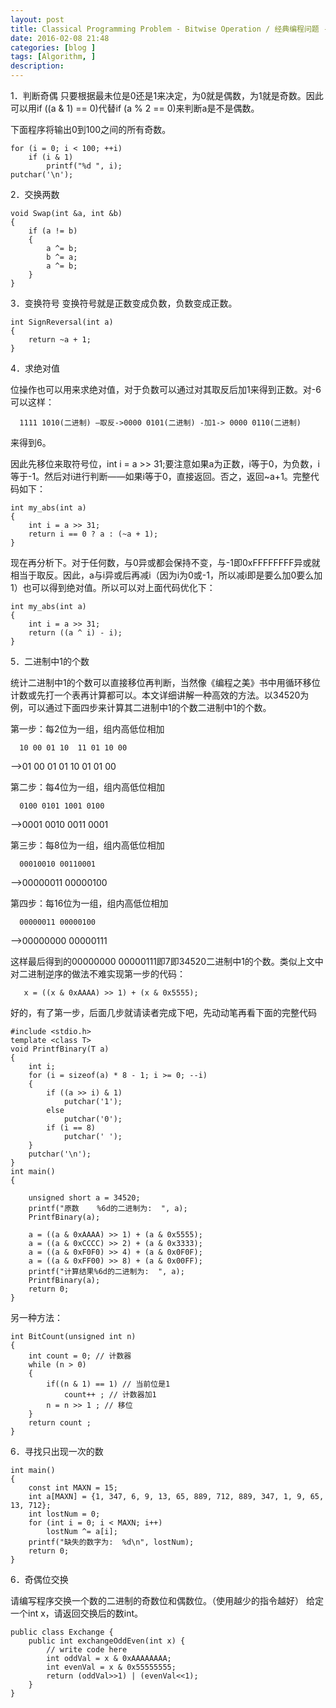 ```yaml
---
layout: post
title: Classical Programming Problem - Bitwise Operation / 经典编程问题 - 位运算
date: 2016-02-08 21:48
categories: [blog ]
tags: [Algorithm, ]
description:
---
```


1．判断奇偶
只要根据最未位是0还是1来决定，为0就是偶数，为1就是奇数。因此可以用if ((a & 1) == 0)代替if (a % 2 == 0)来判断a是不是偶数。

下面程序将输出0到100之间的所有奇数。

    for (i = 0; i < 100; ++i)  
        if (i & 1)  
            printf("%d ", i);  
    putchar('\n');


2．交换两数

    void Swap(int &a, int &b)  
    {  
        if (a != b)  
        {  
            a ^= b;  
            b ^= a;  
            a ^= b;  
        }  
    }  

3．变换符号
变换符号就是正数变成负数，负数变成正数。

    int SignReversal(int a)  
    {  
        return ~a + 1;  
    }



4．求绝对值

位操作也可以用来求绝对值，对于负数可以通过对其取反后加1来得到正数。对-6可以这样：

      1111 1010(二进制) –取反->0000 0101(二进制) -加1-> 0000 0110(二进制)

来得到6。

因此先移位来取符号位，int i = a >> 31;要注意如果a为正数，i等于0，为负数，i等于-1。然后对i进行判断——如果i等于0，直接返回。否之，返回~a+1。完整代码如下：

    int my_abs(int a)  
    {  
        int i = a >> 31;  
        return i == 0 ? a : (~a + 1);  
    }  

现在再分析下。对于任何数，与0异或都会保持不变，与-1即0xFFFFFFFF异或就相当于取反。因此，a与i异或后再减i（因为i为0或-1，所以减i即是要么加0要么加1）也可以得到绝对值。所以可以对上面代码优化下：

    int my_abs(int a)  
    {  
        int i = a >> 31;  
        return ((a ^ i) - i);  
    }

5．二进制中1的个数

统计二进制中1的个数可以直接移位再判断，当然像《编程之美》书中用循环移位计数或先打一个表再计算都可以。本文详细讲解一种高效的方法。以34520为例，可以通过下面四步来计算其二进制中1的个数二进制中1的个数。

第一步：每2位为一组，组内高低位相加

      10 00 01 10  11 01 10 00

  -->01 00 01 01  10 01 01 00

第二步：每4位为一组，组内高低位相加

      0100 0101 1001 0100

  -->0001 0010 0011 0001

第三步：每8位为一组，组内高低位相加

      00010010 00110001

  -->00000011 00000100

第四步：每16位为一组，组内高低位相加

      00000011 00000100

  -->00000000 00000111

这样最后得到的00000000 00000111即7即34520二进制中1的个数。类似上文中对二进制逆序的做法不难实现第一步的代码：

       x = ((x & 0xAAAA) >> 1) + (x & 0x5555);

好的，有了第一步，后面几步就请读者完成下吧，先动动笔再看下面的完整代码

    #include <stdio.h>  
    template <class T>  
    void PrintfBinary(T a)  
    {  
        int i;  
        for (i = sizeof(a) * 8 - 1; i >= 0; --i)  
        {  
            if ((a >> i) & 1)  
                putchar('1');  
            else   
                putchar('0');  
            if (i == 8)  
                putchar(' ');  
        }  
        putchar('\n');  
    }  
    int main()  
    {  

        unsigned short a = 34520;  
        printf("原数    %6d的二进制为:  ", a);  
        PrintfBinary(a);  

        a = ((a & 0xAAAA) >> 1) + (a & 0x5555);  
        a = ((a & 0xCCCC) >> 2) + (a & 0x3333);  
        a = ((a & 0xF0F0) >> 4) + (a & 0x0F0F);  
        a = ((a & 0xFF00) >> 8) + (a & 0x00FF);     
        printf("计算结果%6d的二进制为:  ", a);     
        PrintfBinary(a);  
        return 0;  
    }

另一种方法：

    int BitCount(unsigned int n)
    {
        int count = 0; // 计数器
        while (n > 0)
        {
            if((n & 1) == 1) // 当前位是1
                count++ ; // 计数器加1
            n = n >> 1 ; // 移位
        }
        return count ;
    }


6．寻找只出现一次的数

    int main()  
    {          
        const int MAXN = 15;  
        int a[MAXN] = {1, 347, 6, 9, 13, 65, 889, 712, 889, 347, 1, 9, 65, 13, 712};  
        int lostNum = 0;  
        for (int i = 0; i < MAXN; i++)  
            lostNum ^= a[i];  
        printf("缺失的数字为:  %d\n", lostNum);     
        return 0;  
    }


6．奇偶位交换

请编写程序交换一个数的二进制的奇数位和偶数位。（使用越少的指令越好）
给定一个int x，请返回交换后的数int。

    public class Exchange {
        public int exchangeOddEven(int x) {
            // write code here
            int oddVal = x & 0xAAAAAAAA;
            int evenVal = x & 0x55555555;
            return (oddVal>>1) | (evenVal<<1);
        }
    }
